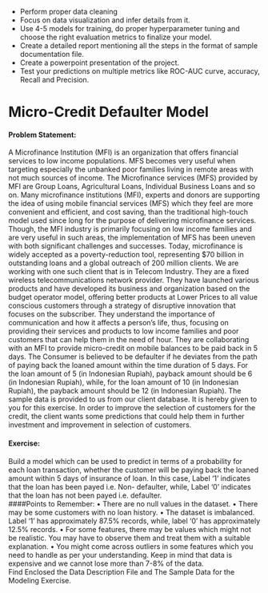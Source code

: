 - Perform proper data cleaning
- Focus on data visualization and infer details from it. 
- Use 4-5 models for training, do proper hyperparameter tuning and choose the right evaluation metrics to finalize your model. 
- Create a detailed report mentioning all the steps in the format of sample documentation file. 
- Create a powerpoint presentation of the project. 
- Test your predictions on multiple metrics like ROC-AUC curve, accuracy, Recall and Precision.

# Micro-Credit Defaulter Model
#### Problem Statement: 
A Microfinance Institution (MFI) is an organization that offers financial services to low income populations. MFS becomes very useful when targeting especially the unbanked poor families living in remote areas with not much sources of income. The Microfinance services (MFS) provided by MFI are Group Loans, Agricultural Loans, Individual Business Loans and so on. 
Many microfinance institutions (MFI), experts and donors are supporting the idea of using mobile financial services (MFS) which they feel are more convenient and efficient, and cost saving, than the traditional high-touch model used since long for the purpose of delivering microfinance services. Though, the MFI industry is primarily focusing on low income families and are very useful in such areas, the implementation of MFS has been uneven with both significant challenges and successes.
Today, microfinance is widely accepted as a poverty-reduction tool, representing $70 billion in outstanding loans and a global outreach of 200 million clients.
We are working with one such client that is in Telecom Industry. They are a fixed wireless telecommunications network provider. They have launched various products and have developed its business and organization based on the budget operator model, offering better products at Lower Prices to all value conscious customers through a strategy of disruptive innovation that focuses on the subscriber. 
They understand the importance of communication and how it affects a person’s life, thus, focusing on providing their services and products to low income families and poor customers that can help them in the need of hour. 
They are collaborating with an MFI to provide micro-credit on mobile balances to be paid back in 5 days. The Consumer is believed to be defaulter if he deviates from the path of paying back the loaned amount within the time duration of 5 days. For the loan amount of 5 (in Indonesian Rupiah), payback amount should be 6 (in Indonesian Rupiah), while, for the loan amount of 10 (in Indonesian Rupiah), the payback amount should be 12 (in Indonesian Rupiah). 
The sample data is provided to us from our client database. It is hereby given to you for this exercise. In order to improve the selection of customers for the credit, the client wants some predictions that could help them in further investment and improvement in selection of customers. 
#### Exercise:
Build a model which can be used to predict in terms of a probability for each loan transaction, whether the customer will be paying back the loaned amount within 5 days of insurance of loan. In this case, Label ‘1’ indicates that the loan has been payed i.e. Non- defaulter, while, Label ‘0’ indicates that the loan has not been payed i.e. defaulter.  
####Points to Remember:
•	There are no null values in the dataset. 
•	There may be some customers with no loan history. 
•	The dataset is imbalanced. Label ‘1’ has approximately 87.5% records, while, label ‘0’ has approximately 12.5% records.
•	For some features, there may be values which might not be realistic. You may have to observe them and treat them with a suitable explanation.
•	You might come across outliers in some features which you need to handle as per your understanding. Keep in mind that data is expensive and we cannot lose more than 7-8% of the data.  
Find Enclosed the Data Description File and The Sample Data for the Modeling Exercise.

